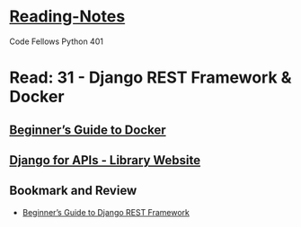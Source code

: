 # [Reading-Notes](https://alsosteve.github.io/reading-notes/)
Code Fellows Python 401

# Read: 31 - Django REST Framework & Docker

## [Beginner’s Guide to Docker](https://wsvincent.com/beginners-guide-to-docker/)

## [Django for APIs - Library Website](https://djangoforapis.com/library-website-and-api/)

## Bookmark and Review
- [Beginner’s Guide to Django REST Framework](https://wsvincent.com/official-django-rest-framework-tutorial-beginners-guide)